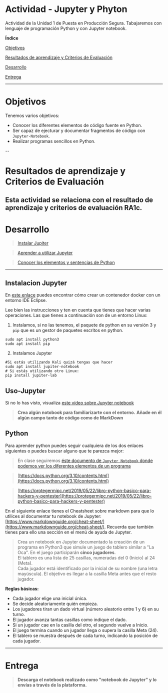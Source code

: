 # Actividad - Jupyter y Phyton

Actividad de la Unidad 1 de Puesta en Producción Segura. Tabajaremos con lenguaje de programación Python y con Jupyter notebook.

**Índice**

[Objetivos](#objetivos)

[Resultados de aprendizaje y Criterios de Evaluación](#resultados-de-aprendizaje-y-criterios-de-evaluación)

[Desarrollo](#desarrollo)

[Entrega](#entrega)

---

# Objetivos

Tenemos varios objetivos:

- Conocer los diferentes elementos de código fuente en Python.
- Ser capaz de ejecturar y documentar fragmentos de código con `Jupyter-Notebook`.
- Realizar programas sencillos en Python.

--

# Resultados de aprendizaje y Criterios de Evaluación

Esta actividad se relaciona con el resultado de aprendizaje y criterios de evaluación RA1c.
---

# Desarrollo


> [Instalar Jupiter](#Instalacion-Jupyter)

> [Aprender a utilizar Jupyter](#Uso-Jupyter)

> [Conocer los elementos y sentencias de Python](#Python) 

---
## Instalacion Jupyter

En [este enlace](https://hub.docker.com/r/dockeruc/eclipse) puedes encontrar cómo crear un contenedor docker con un entorno IDE Eclipse.

Lee bien las instrucciones y ten en cuenta que tienes que hacer varias operaciones. Las que tienes a continuación son de un entorno Linux:

1. Instalamos, si no las tenemos, el paquete de python en su versión 3 y ``pip`` que es un gestor de paquetes escritos en python.
~~~
sudo apt install python3
sudo apt install pip
~~~

2. Instalamos Jupyter

~~~
#Si estás utilizando Kali quizá tengas que hacer
sudo apt install jupiter-notebook
# Si estás utilizando otro Linux:
pip install jupiter-lab
~~~
 

## Uso-Jupyter

Si no lo has visto, visualiza [este vídeo sobre Jupyter notebook](https://youtu.be/6Vr9ZUntCyE) 

> __Crea algún notobook para familiarizarte con el entorno.__
> __Añade en él algún campo tanto de código como de MarkDown__

## Python

Para aprender python puedes seguir cualquiera de los dos enlaces siguientes o puedes buscar alguno que te parezca mejor:

> En clase seguiremos [éste documento de `Jupyter Notebook` donde podemos ver los diferentes elementos de un programa](./ElementosPython.ipynb)

>[https://docs.python.org/3.10/contents.html](https://docs.python.org/3.10/contents.html)

>[https://protegermipc.net/2019/05/22/libro-python-basico-para-hackers-y-pentester](https://protegermipc.net/2019/05/22/libro-python-basico-para-hackers-y-pentester)

En el siguiente enlace tienes el Cheatsheet sobre markdown para que lo utilices al documentar tu notebook de Jupyter: [https://www.markdownguide.org/cheat-sheet/](https://www.markdownguide.org/cheat-sheet/). Recuerda que también tienes para ello una sección en el menú de ayuda de Jupyter.

>Crea un notebook en Jupyter documentado la creación de un programa en Python3 que simule un juego de tablero similar a "La Oca".
> En el juego participarán **cinco jugadores**.   
> El tablero es una lista de 25 casillas, numeradas del 0 (Inicio) al 24 (Meta).   
> Cada jugador está identificado por la inicial de su nombre (una letra mayúscula). El objetivo es llegar a la casilla Meta antes que el resto jugador.

**Reglas básicas:**
- Cada jugador elige una inicial única.
- Se decide aleatoriamente quién empieza.
- Los jugadores tiran un dado virtual (número aleatorio entre 1 y 6) en su turno.
- El jugador avanza tantas casillas como indique el dado.
- Si un jugador cae en la casilla del otro, el segundo vuelve a Inicio.
- El juego termina cuando un jugador llega o supera la casilla Meta (24).
- El tablero se muestra después de cada turno, indicando la posición de cada jugador.

---

# Entrega

>__Descarga el notebook realizado como "notebook de Jupyter" y lo envías a través de la plataforma.__
